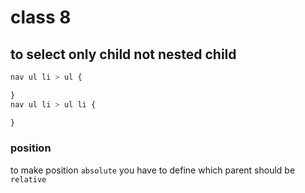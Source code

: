 # class 8
## to select only child not nested child 
~~~css
nav ul li > ul {

}
nav ul li > ul li {

}
~~~

### position
to make position `absolute` you have to define which parent should be `relative`


